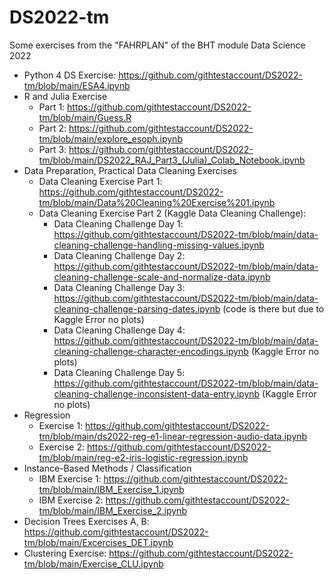 # DS2022-tm
Some exercises from the "FAHRPLAN" of the BHT module Data Science 2022

- Python 4 DS Exercise: https://github.com/githtestaccount/DS2022-tm/blob/main/ESA4.ipynb
- R and Julia Exercise
  - Part 1: https://github.com/githtestaccount/DS2022-tm/blob/main/Guess.R
  - Part 2: https://github.com/githtestaccount/DS2022-tm/blob/main/explore_esoph.ipynb
  - Part 3: https://github.com/githtestaccount/DS2022-tm/blob/main/DS2022_RAJ_Part3_(Julia)_Colab_Notebook.ipynb
- Data Preparation, Practical Data Cleaning Exercises
  - Data Cleaning Exercise Part 1: https://github.com/githtestaccount/DS2022-tm/blob/main/Data%20Cleaning%20Exercise%201.ipynb
  - Data Cleaning Exercise Part 2 (Kaggle Data Cleaning Challenge):
    - Data Cleaning Challenge Day 1: https://github.com/githtestaccount/DS2022-tm/blob/main/data-cleaning-challenge-handling-missing-values.ipynb
    - Data Cleaning Challenge Day 2: https://github.com/githtestaccount/DS2022-tm/blob/main/data-cleaning-challenge-scale-and-normalize-data.ipynb
    - Data Cleaning Challenge Day 3: https://github.com/githtestaccount/DS2022-tm/blob/main/data-cleaning-challenge-parsing-dates.ipynb (code is there but due to Kaggle Error no plots)
    - Data Cleaning Challenge Day 4: https://github.com/githtestaccount/DS2022-tm/blob/main/data-cleaning-challenge-character-encodings.ipynb (Kaggle Error no plots)
    - Data Cleaning Challenge Day 5: https://github.com/githtestaccount/DS2022-tm/blob/main/data-cleaning-challenge-inconsistent-data-entry.ipynb (Kaggle Error no plots)
- Regression
  - Exercise 1: https://github.com/githtestaccount/DS2022-tm/blob/main/ds2022-reg-e1-linear-regression-audio-data.ipynb
  - Exercise 2: https://github.com/githtestaccount/DS2022-tm/blob/main/reg-e2-iris-logistic-regression.ipynb
- Instance-Based Methods / Classification
  - IBM Exercise 1: https://github.com/githtestaccount/DS2022-tm/blob/main/IBM_Exercise_1.ipynb
  - IBM Exercise 2: https://github.com/githtestaccount/DS2022-tm/blob/main/IBM_Exercise_2.ipynb
- Decision Trees Exercises A, B: https://github.com/githtestaccount/DS2022-tm/blob/main/Excercises_DET.ipynb
- Clustering Exercise: https://github.com/githtestaccount/DS2022-tm/blob/main/Exercise_CLU.ipynb
